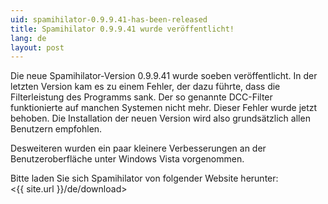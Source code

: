 ```yaml
---
uid: spamihilator-0.9.9.41-has-been-released
title: Spamihilator 0.9.9.41 wurde veröffentlicht!
lang: de
layout: post
---
```


Die neue Spamihilator-Version 0.9.9.41 wurde soeben veröffentlicht. In der
letzten Version kam es zu einem Fehler, der dazu führte, dass die
Filterleistung des Programms sank. Der so genannte DCC-Filter funktionierte
auf manchen Systemen nicht mehr. Dieser Fehler wurde jetzt behoben. Die Installation
der neuen Version wird also grundsätzlich allen Benutzern empfohlen.

Desweiteren wurden ein paar kleinere Verbesserungen an der Benutzeroberfläche unter
Windows Vista vorgenommen.

Bitte laden Sie sich Spamihilator von folgender Website herunter:  
<{{ site.url }}/de/download>

